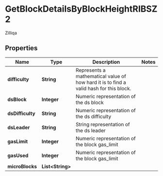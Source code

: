

# GetBlockDetailsByBlockHeightRIBSZ2

Zilliqa

## Properties

| Name | Type | Description | Notes |
|------------ | ------------- | ------------- | -------------|
|**difficulty** | **String** | Represents a mathematical value of how hard it is to find a valid hash for this block. |  |
|**dsBlock** | **Integer** | Numeric representation of the ds block |  |
|**dsDifficulty** | **String** | Numeric representation of the ds difficulty |  |
|**dsLeader** | **String** | String representation of the ds leader |  |
|**gasLimit** | **Integer** | Numeric representation of the block gas_limit |  |
|**gasUsed** | **Integer** | Numeric representation of the block gas_limit |  |
|**microBlocks** | **List&lt;String&gt;** |  |  |



